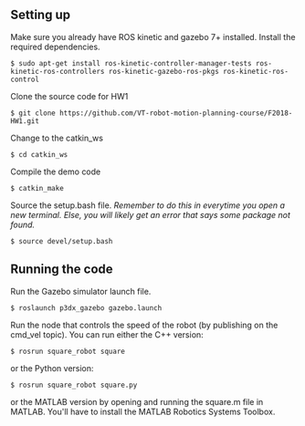 
## Setting up
Make sure you already have ROS kinetic and gazebo 7+ installed. Install the required dependencies. 

`$ sudo apt-get install ros-kinetic-controller-manager-tests ros-kinetic-ros-controllers ros-kinetic-gazebo-ros-pkgs ros-kinetic-ros-control`

Clone the source code for HW1

`$ git clone https://github.com/VT-robot-motion-planning-course/F2018-HW1.git`

Change to the catkin_ws

`$ cd catkin_ws`

Compile the demo code

`$ catkin_make`

Source the setup.bash file. *Remember to do this in everytime you open a new terminal. Else, you will likely get an error that says some package not found.*

`$ source devel/setup.bash`


## Running the code
Run the Gazebo simulator launch file.

`$ roslaunch p3dx_gazebo gazebo.launch`

Run the node that controls the speed of the robot (by publishing on the cmd\_vel topic). You can run either the C++ version:

`$ rosrun square_robot square`

or the Python version:

`$ rosrun square_robot square.py`

or the MATLAB version by opening and running the square.m file in MATLAB. You'll have to install the MATLAB Robotics Systems Toolbox.
